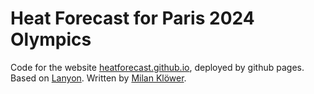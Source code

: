 # Heat Forecast for Paris 2024 Olympics

Code for the website [heatforecast.github.io](https://heatforecast.github.io), deployed by github pages.
Based on [Lanyon](https://github.com/poole/lanyon). Written by [Milan Klöwer](https://github.com/milankl).
